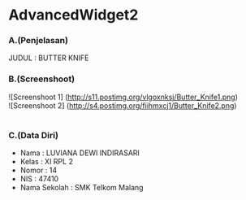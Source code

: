 # AdvancedWidget2

### A.(Penjelasan)
JUDUL : BUTTER KNIFE
<br>
### B.(Screenshoot)
![Screenshoot 1] (http://s11.postimg.org/vlgoxnksj/Butter_Knife1.png)<br>
![Screenshoot 2] (http://s4.postimg.org/fiihmxcj1/Butter_Knife2.png)<br>
<br>
### C.(Data Diri)
- Nama    : LUVIANA DEWI INDIRASARI
- Kelas   : XI RPL 2
- Nomor   : 14
- NIS     : 47410
- Nama Sekolah  : SMK Telkom Malang
